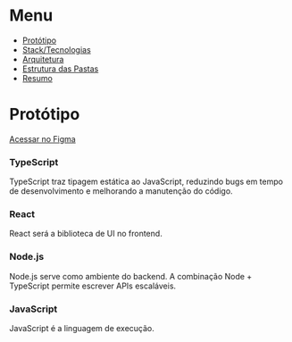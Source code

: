 <div>
  <h1>Menu</h1>
  <ul>
    <li><a href="#prototipo">Protótipo</a></li>
    <li><a href="#stack">Stack/Tecnologias</a></li>
    <li><a href="#arquitetura">Arquitetura</a></li>
    <li><a href="estrutura">Estrutura das Pastas</a></li>
    <li><a href="#resumo">Resumo </a></li>
  </ul>
</div>

<div id="prototipo">
  <h1>Protótipo</h1>
  <a href="https://www.figma.com/design/WKbKEBoPorf7jbQlPPFozL/Projetos?node-id=0-1&p=f&t=bbLaDisVC6go9FAN-0">Acessar no Figma</a>
</div>

<div id="stack">

  <h3>TypeScript</h3>
  <p>TypeScript traz tipagem estática ao JavaScript, reduzindo bugs em tempo de desenvolvimento e melhorando a manutenção do código.</p>

  <h3>React</h3>
  <p>React será a biblioteca de UI no frontend.</p>

  <h3>Node.js</h3>
  <p>Node.js serve como ambiente do backend. A combinação Node + TypeScript permite escrever APIs escaláveis. </p>

  <h3>JavaScript</h3>
  <p>JavaScript é a linguagem de execução. <p>
</div>


